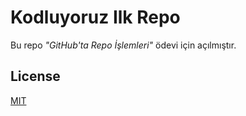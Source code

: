 # Kodluyoruz Ilk Repo
Bu repo *"GitHub'ta Repo İşlemleri"* ödevi için açılmıştır.

## License
[MIT](https://choosealicense.com/licenses/mit/)
